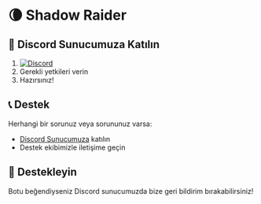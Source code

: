 # 🌘 Shadow Raider

## 🚀 Discord Sunucumuza Katılın
1. [![Discord](https://img.shields.io/badge/Discord-Katıl-7289DA?style=for-the-badge&logo=discord&logoColor=white)](https://discord.gg/shadowraider)
2. Gerekli yetkileri verin
3. Hazırsınız!

## 📞 Destek
Herhangi bir sorunuz veya sorununuz varsa:
- [Discord Sunucumuza](https://discord.gg/shadowraider) katılın
- Destek ekibimizle iletişime geçin

## 🌟 Destekleyin
Botu beğendiyseniz Discord sunucumuzda bize geri bildirim bırakabilirsiniz!
